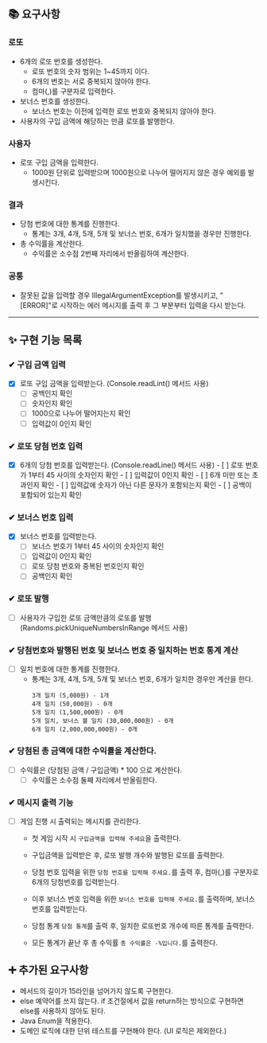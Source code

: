 ## 📚 요구사항
### 로또
- 6개의 로또 번호를 생성한다.
  - 로또 번호의 숫자 범위는 1~45까지 이다.
  - 6개의 번호는 서로 중복되지 않아야 한다.
  - 컴마(,)를 구분자로 입력한다.
- 보너스 번호를 생성한다.
  - 보너스 번호는 이전에 입력한 로또 번호와 중복되지 않아야 한다.
- 사용자의 구입 금액에 해당하는 만큼 로또를 발행한다.

### 사용자
- 로또 구입 금액을 입력한다.
  - 1000원 단위로 입력받으며 1000원으로 나누어 떨어지지 않은 경우 예외를 발생시킨다.

### 결과
- 당첨 번호에 대한 통계를 진행한다.
  - 통계는 3개, 4개, 5개, 5개 및 보너스 번호, 6개가 일치했을 경우만 진행한다.
- 총 수익률을 계산한다.
  - 수익률은 소수점 2번째 자리에서 반올림하여 계산한다.

### 공통
- 잘못된 값을 입력할 경우 IllegalArgumentException를 발생시키고, "[ERROR]"로 시작하는 에러 메시지를 출력 후 그 부분부터 입력을 다시 받는다.
---

## ✨ 구현 기능 목록

### ✔ 구입 금액 입력
-[x] 로또 구입 금액을 입력받는다. (Console.readLint() 메서드 사용)
  - [ ] 공백인지 확인 
  - [ ] 숫자인지 확인
  - [ ] 1000으로 나누어 떨어지는지 확인
  - [ ] 입력값이 0인지 확인

### ✔ 로또 당첨 번호 입력
- [x] 6개의 당첨 번호를 입력받는다. (Console.readLine() 메서드 사용)
      - [ ] 로또 번호가 1부터 45 사이의 숫자인지 확인
      - [ ] 입력값이 0인지 확인
      - [ ] 6개 미만 또는 초과인지 확인
      - [ ] 입력값에 숫자가 아닌 다른 문자가 포함되는지 확인
      - [ ] 공백이 포함되어 있는지 확인 
    
### ✔ 보너스 번호 입력
- [x] 보너스 번호를 입력받는다.
  - [ ] 보너스 번호가 1부터 45 사이의 숫자인지 확인
  - [ ] 입력값이 0인지 확인
  - [ ] 로또 당첨 번호와 중복된 번호인지 확인
  - [ ] 공백인지 확인

### ✔ 로또 발행
- [ ] 사용자가 구입한 로또 금액만큼의 로또를 발행 (Randoms.pickUniqueNumbersInRange 메서드 사용)

### ✔ 당첨번호와 발행된 번호 및 보너스 번호 중 일치하는 번호 통계 계산
- [ ] 일치 번호에 대한 통계를 진행한다.
    - 통계는 3개, 4개, 5개, 5개 및 보너스 번호, 6개가 일치한 경우만 계산을 한다.
        ```
        3개 일치 (5,000원) - 1개
        4개 일치 (50,000원) - 0개
        5개 일치 (1,500,000원) - 0개
        5개 일치, 보너스 볼 일치 (30,000,000원) - 0개
        6개 일치 (2,000,000,000원) - 0개
        ```
### ✔ 당첨된 총 금액에 대한 수익률을 계산한다.
- [ ] 수익률은 (당첨된 금액 / 구입금액) * 100 으로 계산한다.
  - [ ] 수익률은 소수점 둘째 자리에서 반올림한다.

### ✔ 메시지 출력 기능
- [ ] 게임 진행 시 출력되는 메시지를 관리한다.
    - 첫 게임 시작 시 `구입금액을 입력해 주세요`을 출력한다.
    - 구입금액을 입력받은 후, 로또 발행 개수와 발행된 로또를 출력한다.
    - 당첨 번호 입력을 위한 `당첨 번호를 입력해 주세요.`를 출력 후, 컴마(,)를 구분자로 6개의 당첨번호를 입력받는다. 
    - 이후 보너스 번호 입력을 위한 `보너스 번호를 입력해 주세요.`를 출력하며, 보너스 번호를 입력받는다.
    - 당첨 통계 `당첨 통계`를 출력 후, 일치한 로또번호 개수에 따른 통계를 출력한다.
      
    - 모든 통계가 끝난 후 총 수익률 `총 수익률은 -%입니다.`를 출력한다.

## ➕ 추가된 요구사항
- 메서드의 길이가 15라인을 넘어가지 않도록 구현한다.
- else 예약어를 쓰지 않는다. if 조건절에서 값을 return하는 방식으로 구현하면 else를 사용하지 않아도 된다.
- Java Enum을 적용한다.
- 도메인 로직에 대한 단위 테스트를 구현해야 한다. (UI 로직은 제외한다.)